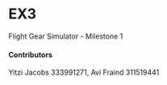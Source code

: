 # EX3

Flight Gear Simulator - Milestone 1

#### Contributors
Yitzi Jacobs 333991271, Avi Fraind 311519441 
